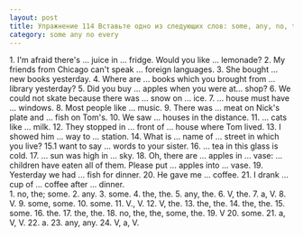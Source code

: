 ```yaml
---
layout: post
title: Упражнение 114 Вставьте одно из следующих слов: some, any, nо, the, а или оставьте пропуски незаполненными.
category: some any no every
---
```

<section class="question">
1. I'm afraid there's ... juice in ... fridge. Would you like ... lemonade? 2. My friends from Chicago can't speak ... foreign languages. 3. She bought ... new books yesterday. 4. Where are ... books which you brought from ... library yesterday? 5. Did you buy ... apples when you were at... shop? 6. We could not skate because there was ... snow on ... ice. 7. ... house must have ... windows. 8. Most people like ... music. 9. There was ... meat on Nick's plate and ... fish on Tom's. 10. We saw ... houses in the distance. 11. ... cats like ... milk. 12. They stopped in ... front of ... house where Tom lived. 13. I showed him ... way to ... station. 14. What is ... name of ... street in which you live? 15.1 want to say ... words to your sister. 16. ... tea in this glass is cold. 17. ... sun was high in ... sky. 18. Oh, there are ... apples in ... vase: ... children have eaten all of them. Please put ... apples into ... vase. 19. Yesterday we had ... fish for dinner. 20. He gave me ... coffee. 21. I drank ... cup of ... coffee after ... dinner.
</section>

<section class="answer">
1. no, the; some. 2. any. 3. some. 4. the, the. 5. any, the. 6. V, the. 7. a, V. 8. V. 9. some, some. 10. some. 11. V., V. 12. V, the. 13. the, the. 14. the, the. 15. some. 16. the. 17. the, the. 18. no, the, the, some, the. 19. V 20. some. 21. a, V, V. 22. a.  23.  any, any. 24.  V,  a,  V.
</section>